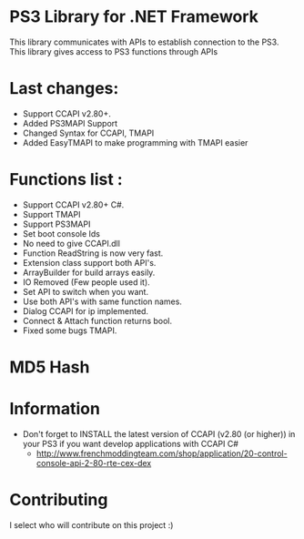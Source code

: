 # PS3 Library for .NET Framework

This library communicates with APIs to establish connection to the PS3.
This library gives access to PS3 functions through APIs

# Last changes:
- Support CCAPI v2.80+.
- Added PS3MAPI Support
- Changed Syntax for CCAPI, TMAPI
- Added EasyTMAPI to make programming with TMAPI easier

# Functions list :

- Support CCAPI v2.80+ C#.
- Support TMAPI
- Support PS3MAPI
- Set boot console Ids
- No need to give CCAPI.dll
- Function ReadString is now very fast.
- Extension class support both API's.
- ArrayBuilder for build arrays easily.
- IO Removed (Few people used it).
- Set API to switch when you want.
- Use both API's with same function names.
- Dialog CCAPI for ip implemented.
- Connect & Attach function returns bool.
- Fixed some bugs TMAPI.

# MD5 Hash

# Information

- Don't forget to INSTALL the latest version of CCAPI (v2.80 (or higher)) in your PS3 if you want develop applications with CCAPI C#
	- http://www.frenchmoddingteam.com/shop/application/20-control-console-api-2-80-rte-cex-dex


# Contributing

I select who will contribute on this project :)
